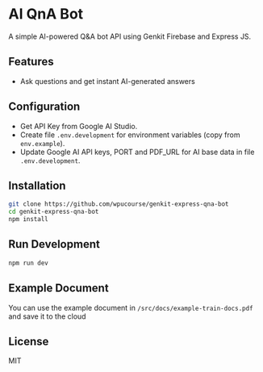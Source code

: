 # AI QnA Bot

A simple AI-powered Q&A bot API using Genkit Firebase and Express JS.

## Features

- Ask questions and get instant AI-generated answers

## Configuration

- Get API Key from Google AI Studio.
- Create file `.env.development` for environment variables (copy from `env.example`).
- Update Google AI API keys, PORT and PDF_URL for AI base data in file `.env.development`.

## Installation

```bash
git clone https://github.com/wpucourse/genkit-express-qna-bot
cd genkit-express-qna-bot
npm install
```

## Run Development

```bash
npm run dev
```

## Example Document

You can use the example document in `/src/docs/example-train-docs.pdf` and save it to the cloud

## License

MIT
